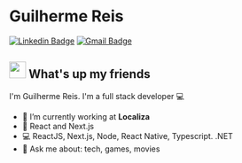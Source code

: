 # Guilherme Reis
[![Linkedin Badge](https://img.shields.io/badge/-HugoDuarte-blue?style=flat-square&logo=Linkedin&logoColor=white&link=https://www.linkedin.com/in/hugo-duarte-3392bb153/)](https://www.linkedin.com/in/hugo-duarte-3392bb153/) 
[![Gmail Badge](https://img.shields.io/badge/-fhugoduarte@gmail.com-c14438?style=flat-square&logo=Gmail&logoColor=white&link=mailto:fhugoduarte@gmail.com)](mailto:fhugoduarte@gmail.com)

## <img src="https://media.giphy.com/media/hvRJCLFzcasrR4ia7z/giphy.gif" width="30px"> What's up my friends
I'm Guilherme Reis.
I'm a full stack developer :computer:

- :rocket:   I’m currently working at **Localiza**
- :purple_heart:   React and Next.js
- :computer:   ReactJS, Next.js, Node, React Native, Typescript. .NET
- 💬   Ask me about: tech, games, movies
